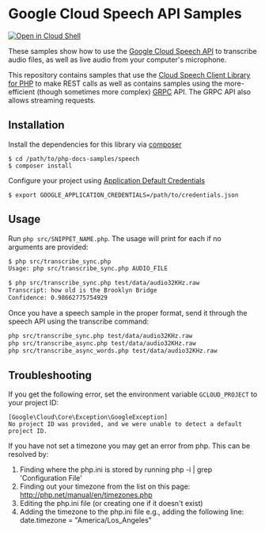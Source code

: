 # Google Cloud Speech API Samples

[![Open in Cloud Shell][shell_img]][shell_link]

[shell_img]: http://gstatic.com/cloudssh/images/open-btn.svg
[shell_link]: https://console.cloud.google.com/cloudshell/open?git_repo=https://github.com/googlecloudplatform/php-docs-samples&page=editor&working_dir=speech

These samples show how to use the [Google Cloud Speech API][speech-api]
to transcribe audio files, as well as live audio from your computer's
microphone.

This repository contains samples that use the [Cloud Speech Client
Library for PHP][google-cloud-php-speech] to make REST calls as well as
contains samples using the more-efficient (though sometimes more
complex) [GRPC][grpc] API. The GRPC API also allows streaming requests.

## Installation

Install the dependencies for this library via [composer](https://getcomposer.org)

    $ cd /path/to/php-docs-samples/speech
    $ composer install

Configure your project using [Application Default Credentials][adc]

    $ export GOOGLE_APPLICATION_CREDENTIALS=/path/to/credentials.json

## Usage

Run `php src/SNIPPET_NAME.php`. The usage will print for each if no arguments
are provided:

```sh
$ php src/transcribe_sync.php
Usage: php src/transcribe_sync.php AUDIO_FILE

$ php src/transcribe_sync.php test/data/audio32KHz.raw
Transcript: how old is the Brooklyn Bridge
Confidence: 0.98662775754929
```

Once you have a speech sample in the proper format, send it through the speech
API using the transcribe command:

```sh
php src/transcribe_sync.php test/data/audio32KHz.raw
php src/transcribe_async.php test/data/audio32KHz.raw
php src/transcribe_async_words.php test/data/audio32KHz.raw
```
## Troubleshooting

If you get the following error, set the environment variable `GCLOUD_PROJECT` to your project ID:

```
[Google\Cloud\Core\Exception\GoogleException]
No project ID was provided, and we were unable to detect a default project ID.
```

If you have not set a timezone you may get an error from php. This can be resolved by:

  1. Finding where the php.ini is stored by running php -i | grep 'Configuration File'
  1. Finding out your timezone from the list on this page: http://php.net/manual/en/timezones.php
  1. Editing the php.ini file (or creating one if it doesn't exist)
  1. Adding the timezone to the php.ini file e.g., adding the following line: date.timezone = "America/Los_Angeles"

[speech-api]: https://cloud.google.com/speech-to-text/docs/quickstart-client-libraries
[google-cloud-php-speech]: https://cloud.google.com/php/docs/reference/cloud-speech/latest
[choose-encoding]: https://cloud.google.com/speech-to-text/docs/best-practices#choosing_an_audio_encoding
[sox]: http://sox.sourceforge.net/
[grpc]: http://grpc.io
[adc]: https://developers.google.com/identity/protocols/application-default-credentials
